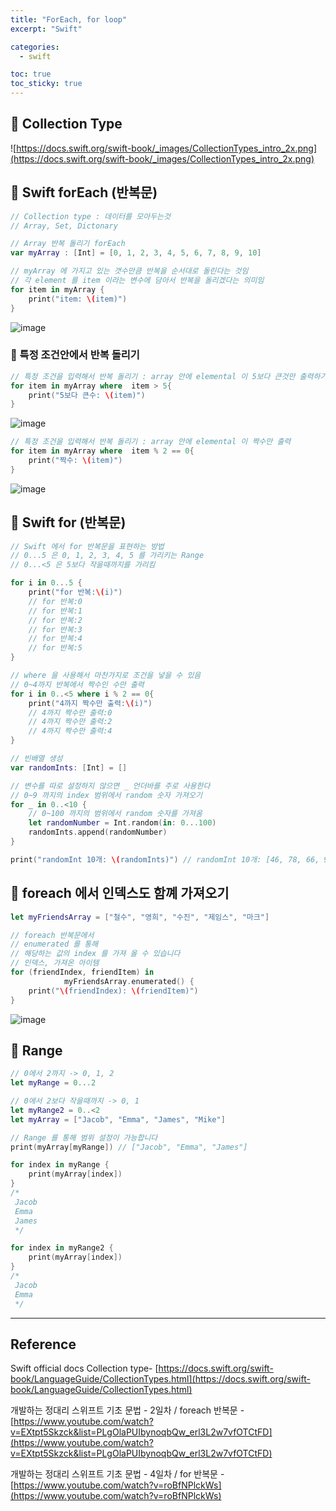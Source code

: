 ```yaml
---
title: "ForEach, for loop"
excerpt: "Swift"

categories:
  - swift

toc: true
toc_sticky: true
---
```


## 🔷 Collection Type

![https://docs.swift.org/swift-book/_images/CollectionTypes_intro_2x.png](https://docs.swift.org/swift-book/_images/CollectionTypes_intro_2x.png)

## 🔷 Swift forEach (반복문)

```swift
// Collection type : 데이터를 모아두는것
// Array, Set, Dictonary

// Array 반복 돌리기 forEach
var myArray : [Int] = [0, 1, 2, 3, 4, 5, 6, 7, 8, 9, 10]

// myArray 에 가지고 있는 갯수만큼 반복을 순서대로 돌린다는 것임
// 각 element 를 item 이라는 변수에 담아서 반복을 돌리겠다는 의미임
for item in myArray {
	print("item: \(item)")
}
```

![image](https://user-images.githubusercontent.com/28912774/149251232-8a8da067-26ce-4184-b1fe-45915b127135.png)

### 🔶 특정 조건안에서 반복 돌리기

```swift
// 특정 조건을 입력해서 반복 돌리기 : array 안에 elemental 이 5보다 큰것만 출력하기
for item in myArray where  item > 5{
	print("5보다 큰수: \(item)")
}
```

![image](https://user-images.githubusercontent.com/28912774/149251546-f2555e92-6ff1-4454-a806-4bfdc747a2cb.png)

```swift
// 특정 조건을 입력해서 반복 돌리기 : array 안에 elemental 이 짝수만 출력
for item in myArray where  item % 2 == 0{
	print("짝수: \(item)")
}
```

![image](https://user-images.githubusercontent.com/28912774/149251747-dbe38dd0-435b-4b02-bf90-ab67bc9ceaf4.png)

## 🔷 Swift for (반복문)

```swift
// Swift 에서 for 반복문을 표현하는 방법
// 0...5 은 0, 1, 2, 3, 4, 5 를 가리키는 Range
// 0...<5 은 5보다 작을때까지를 가리킴

for i in 0...5 {
	print("for 반복:\(i)")
	// for 반복:0
	// for 반복:1
	// for 반복:2
	// for 반복:3
	// for 반복:4
	// for 반복:5
}

// where 을 사용해서 마찬가지로 조건을 넣을 수 있음
// 0~4까지 반복에서 짝수인 수만 출력
for i in 0..<5 where i % 2 == 0{
	print("4까지 짝수만 출력:\(i)")
	// 4까지 짝수만 출력:0
	// 4까지 짝수만 출력:2
	// 4까지 짝수만 출력:4
}
```

```swift
// 빈배열 생성
var randomInts: [Int] = []

// 변수를 따로 설정하지 않으면 _ 언더바를 주로 사용한다
// 0~9 까지의 index 범위에서 random 숫자 가져오기
for _ in 0..<10 {
	// 0~100 까지의 범위에서 random 숫자를 가져옴
	let randomNumber = Int.random(in: 0...100)
	randomInts.append(randomNumber)
}

print("randomInt 10개: \(randomInts)") // randomInt 10개: [46, 78, 66, 97, 30, 97, 80, 17, 89, 33]
```

## 🔷 foreach 에서 인덱스도 함꼐 가져오기

```swift
let myFriendsArray = ["철수", "영희", "수진", "제임스", "마크"]

// foreach 반복문에서
// enumerated 를 통해
// 해당하는 값의 index 를 가져 올 수 있습니다
// 인덱스, 가져온 아이템
for (friendIndex, friendItem) in
			myFriendsArray.enumerated() {
	print("\(friendIndex): \(friendItem)")
}

```

![image](https://user-images.githubusercontent.com/28912774/151642103-405eaae8-1733-4ce7-ad45-2e51d69bbc73.png)

## 🔷 Range

```swift
// 0에서 2까지 -> 0, 1, 2
let myRange = 0...2

// 0에서 2보다 작을때까지 -> 0, 1
let myRange2 = 0..<2
let myArray = ["Jacob", "Emma", "James", "Mike"]

// Range 를 통해 범위 설정이 가능합니다
print(myArray[myRange]) // ["Jacob", "Emma", "James"]

for index in myRange {
	print(myArray[index])
}
/*
 Jacob
 Emma
 James
 */

for index in myRange2 {
	print(myArray[index])
}
/*
 Jacob
 Emma
 */

```

---

<!-- 🔶 🔷 📌 🔑  -->

## Reference

Swift official docs Collection type- [https://docs.swift.org/swift-book/LanguageGuide/CollectionTypes.html](https://docs.swift.org/swift-book/LanguageGuide/CollectionTypes.html)

개발하는 정대리 스위프트 기초 문법 - 2일차 / foreach 반복문 - [https://www.youtube.com/watch?v=EXtpt5Skzck&list=PLgOlaPUIbynoqbQw_erl3L2w7vfOTCtFD](https://www.youtube.com/watch?v=EXtpt5Skzck&list=PLgOlaPUIbynoqbQw_erl3L2w7vfOTCtFD)

개발하는 정대리 스위프트 기초 문법 - 4일차 / for 반복문 - [https://www.youtube.com/watch?v=roBfNPlckWs](https://www.youtube.com/watch?v=roBfNPlckWs)

